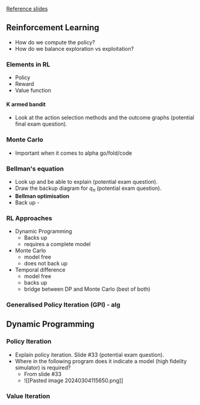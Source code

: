 [Reference slides](https://learn.ul.ie/d2l/le/lessons/17967/topics/632154)
## Reinforcement Learning
- How do we compute the policy?
- How do we balance exploration vs exploitation?
### Elements in RL
- Policy
- Reward
- Value function

#### K armed bandit
- Look at the action selection methods and the outcome graphs (potential final exam question).

### Monte Carlo 
- Important when it comes to alpha go/fold/code

### Bellman's equation
- Look up and be able to explain (potential exam question).
- Draw the backup diagram for $q_{\pi}$ (potential exam question).
- **Bellman optimisation**
- Back up -

### RL Approaches
- Dynamic Programming
	- Backs up
	- requires a complete model
- Monte Carlo
	- model free
	- does not back up
- Temporal difference
	- model free
	- backs up
	- bridge between DP and Monte Carlo (best of both)

### Generalised Policy Iteration (GPI) - alg


## Dynamic Programming
### Policy Iteration
- Explain policy iteration. Slide #33 (potential exam question).
- Where in the following program does it indicate a model (high fidelity simulator) is required?
	- From slide #33
	- ![[Pasted image 20240304115650.png]]
### Value Iteration
